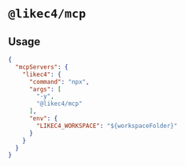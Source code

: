 # `@likec4/mcp`

## Usage

```json
{
  "mcpServers": {
    "likec4": {
      "command": "npx",
      "args": [
        "-y",
        "@likec4/mcp"
      ],
      "env": {
        "LIKEC4_WORKSPACE": "${workspaceFolder}"
      }
    }
  }
}
```
